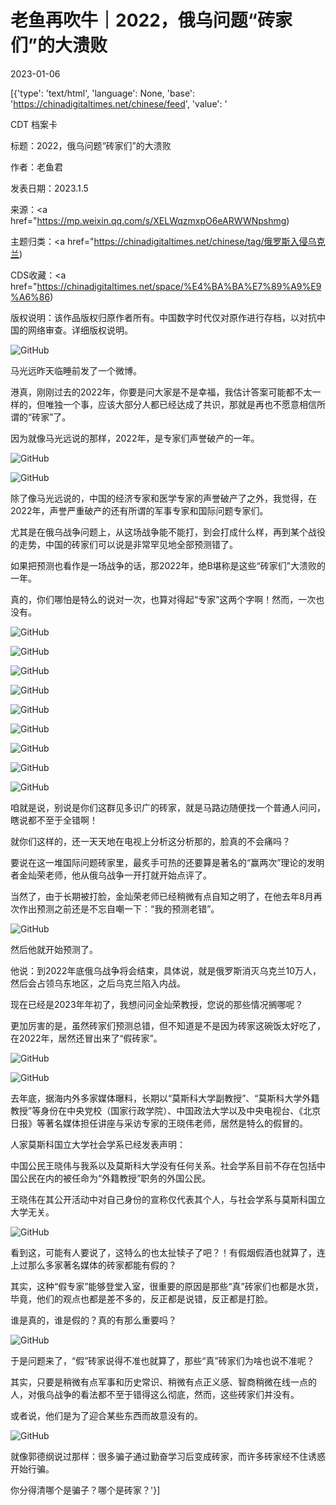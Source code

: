 # 老鱼再吹牛｜2022，俄乌问题“砖家们”的大溃败

2023-01-06

[{'type': 'text/html', 'language': None, 'base': 'https://chinadigitaltimes.net/chinese/feed', 'value': '

CDT 档案卡

标题：2022，俄乌问题“砖家们”的大溃败

作者：老鱼君

发表日期：2023.1.5

来源：<a href="https://mp.weixin.qq.com/s/XELWqzmxpO6eARWWNpshmg)

主题归类：<a href="https://chinadigitaltimes.net/chinese/tag/俄罗斯入侵乌克兰)

CDS收藏：<a href="https://chinadigitaltimes.net/space/%E4%BA%BA%E7%89%A9%E9%A6%86)

版权说明：该作品版权归原作者所有。中国数字时代仅对原作进行存档，以对抗中国的网络审查。详细版权说明。





![GitHub](https://chinadigitaltimes.net/chinese/files/2023/01/post-691776-63b8a28cc8b11.)

马光远昨天临睡前发了一个微博。

港真，刚刚过去的2022年，你要是问大家是不是幸福，我估计答案可能都不太一样的，但唯独一个事，应该大部分人都已经达成了共识，那就是再也不愿意相信所谓的“砖家”了。

因为就像马光远说的那样，2022年，是专家们声誉破产的一年。

![GitHub](https://chinadigitaltimes.net/chinese/files/2023/01/post-691776-63b8a28ccffa7.)

![GitHub](https://chinadigitaltimes.net/chinese/files/2023/01/post-691776-63b8a28cd69db.)

除了像马光远说的，中国的经济专家和医学专家的声誉破产了之外，我觉得，在2022年，声誉严重破产的还有所谓的军事专家和国际问题专家们。

尤其是在俄乌战争问题上，从这场战争能不能打，到会打成什么样，再到某个战役的走势，中国的砖家们可以说是非常罕见地全部预测错了。

如果把预测也看作是一场战争的话，那2022年，绝B堪称是这些“砖家们”大溃败的一年。

真的，你们哪怕是特么的说对一次，也算对得起“专家”这两个字啊！然而，一次也没有。

![GitHub](https://chinadigitaltimes.net/chinese/files/2023/01/post-691776-63b8a28cddd93.)

![GitHub](https://chinadigitaltimes.net/chinese/files/2023/01/post-691776-63b8a28ce5e14.)

![GitHub](https://chinadigitaltimes.net/chinese/files/2023/01/post-691776-63b8a28cedb0b.)

![GitHub](https://chinadigitaltimes.net/chinese/files/2023/01/post-691776-63b8a28d018cb.)

![GitHub](https://chinadigitaltimes.net/chinese/files/2023/01/post-691776-63b8a28d09a79.)

![GitHub](https://chinadigitaltimes.net/chinese/files/2023/01/post-691776-63b8a28d127f6.)

![GitHub](https://chinadigitaltimes.net/chinese/files/2023/01/post-691776-63b8a28d1abac.)

![GitHub](https://chinadigitaltimes.net/chinese/files/2023/01/post-691776-63b8a28d2282d.)

![GitHub](https://chinadigitaltimes.net/chinese/files/2023/01/post-691776-63b8a28d2af22.)

咱就是说，别说是你们这群见多识广的砖家，就是马路边随便找一个普通人问问，瞎说都不至于全错啊！

就你们这样的，还一天天地在电视上分析这分析那的，脸真的不会痛吗？

要说在这一堆国际问题砖家里，最炙手可热的还要算是著名的“赢两次”理论的发明者金灿荣老师，他从俄乌战争一开打就开始点评了。

当然了，由于长期被打脸，金灿荣老师已经稍微有点自知之明了，在他去年8月再次作出预测之前还是不忘自嘲一下：“我的预测老错”。

![GitHub](https://chinadigitaltimes.net/chinese/files/2023/01/post-691776-63b8a28d355a3.)

然后他就开始预测了。

他说：到2022年底俄乌战争将会结束，具体说，就是俄罗斯消灭乌克兰10万人，然后会占领乌东地区，之后乌克兰陷入内战。

现在已经是2023年年初了，我想问问金灿荣教授，您说的那些情况搁哪呢？

更加厉害的是，虽然砖家们预测总错，但不知道是不是因为砖家这碗饭太好吃了，在2022年，居然还冒出来了“假砖家”。

![GitHub](https://chinadigitaltimes.net/chinese/files/2023/01/post-691776-63b8a28d3fa4e.)

![GitHub](https://chinadigitaltimes.net/chinese/files/2023/01/post-691776-63b8a28d4c5bc.)

去年底，据海内外多家媒体曝料，长期以“莫斯科大学副教授”、“莫斯科大学外籍教授”等身份在中央党校（国家行政学院）、中国政法大学以及中央电视台、《北京日报》等著名媒体担任讲座与采访专家的王晓伟老师，居然是特么的假冒的。

人家莫斯科国立大学社会学系已经发表声明：

中国公民王晓伟与我系以及莫斯科大学没有任何关系。社会学系目前不存在包括中国公民在内的被任命为“外籍教授”职务的外国公民。

王晓伟在其公开活动中对自己身份的宣称仅代表其个人，与社会学系与莫斯科国立大学无关。

![GitHub](https://chinadigitaltimes.net/chinese/files/2023/01/post-691776-63b8a28d56ac6.)

看到这，可能有人要说了，这特么的也太扯犊子了吧？！有假烟假酒也就算了，连上过那么多家著名媒体的砖家都能有假的？

其实，这种“假专家”能够登堂入室，很重要的原因是那些“真”砖家们也都是水货，毕竟，他们的观点也都是差不多的，反正都是说错，反正都是打脸。

谁是真的，谁是假的？真的有那么重要吗？

![GitHub](https://chinadigitaltimes.net/chinese/files/2023/01/post-691776-63b8a28d5d36a.)

于是问题来了，“假”砖家说得不准也就算了，那些“真”砖家们为啥也说不准呢？

其实，只要是稍微有点军事和历史常识、稍微有点正义感、智商稍微在线一点的人，对俄乌战争的看法都不至于错得这么彻底，然而，这些砖家们并没有。

或者说，他们是为了迎合某些东西而故意没有的。

![GitHub](https://chinadigitaltimes.net/chinese/files/2023/01/post-691776-63b8a28d64e1c.)

就像郭德纲说过那样：很多骗子通过勤奋学习后变成砖家，而许多砖家经不住诱惑开始行骗。

你分得清哪个是骗子？哪个是砖家？'}]